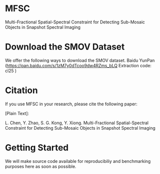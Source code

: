 # MFSC
Multi-Fractional Spatial-Spectral Constraint for Detecting Sub-Mosaic Objects in Snapshot Spectral Imaging

# Download the SMOV Dataset
We offer the following ways to download the SMOV dataset.
Baidu YunPan (https://pan.baidu.com/s/1zM7y0dTcoo9dw4RZms_bLQ Extraction code: cl25 )


# Citation
If you use MFSC in your research, please cite the following paper:

[Plain Text]: 

L. Chen, Y. Zhao, S. G. Kong, Y. Xiong. Multi-Fractional Spatial-Spectral Constraint for Detecting Sub-Mosaic Objects in Snapshot Spectral Imaging

# Getting Started
We will make source code available for reproducibiliy and benchmarking purposes here as soon as possible.
